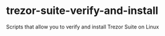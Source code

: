 # trezor-suite-verify-and-install
Scripts that allow you to verify and install Trezor Suite on Linux
